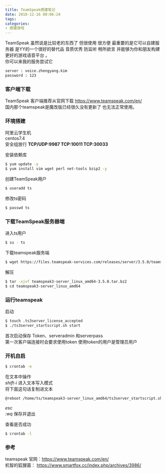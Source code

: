 ```yaml
---
title: TeamSpeak搭建笔记
date: 2018-12-16 00:06:24
tags:
categories:
- 搭建游戏
---
```

TeamSpeak 虽然说是比较老的东西了 但很使用 很方便 最重要的是它可以自建服务器 是YY的一个很好的替代品 音质优秀 防监听 畅所欲言 并能够为你和朋友构建更好的游戏语音平台 。  
你可以来我的服务尝试它
<!-- more -->

``` bash
server : voice.zhengyang.kim
password : 123
```

### 客户端下载
TeamSpeak 客户端推荐从官网下载 https://www.teamspeak.com/en/  
国内那个teamspeak是魔改版已经很久没有更新了 也无法正常使用。  

### 环境搭建

阿里云学生机  
centos7.4  
安全组放行 **TCP/UDP:9987  TCP:10011 TCP:30033**  

安装依赖库  
``` bash
$ yum update -y
$ yum install vim wget perl net-tools bzip2 -y
```

创建TeamSpeak用户  
``` bash
$ useradd ts
```

修改ts密码  
``` bash
$ passwd ts
```

### 下载TeamSpeak服务器端

进入ts用户  
``` bash
$ su - ts
```

下载teamspeak服务端  
``` bash
$ wget https://files.teamspeak-services.com/releases/server/3.5.0/teamspeak3-server_linux_amd64-3.5.0.tar.bz2
```

解压  
``` bash
$ tar -xjvf teamspeak3-server_linux_amd64-3.5.0.tar.bz2
$ cd teamspeak3-server_linux_amd64
```

### 运行teamspeak

启动  
``` bash
$ touch .ts3server_license_accepted
$ ./ts3server_startscript.sh start    
```

首次启动保存 Token、serveradmin 和serverpass  
第一次客户端连接时会要求使用token 使用token的用户是管理员用户  

### 开机自启

``` bash
$ crontab -e
```

在文本中操作  
*shift-i* 进入文本写入模式  
将下面这句话复制进文本   
``` bash
@reboot /home/ts/teamspeak3-server_linux_amd64/ts3server_startscript.sh start
```
*esc*  
*:wq* 保存并退出  

查看是否成功  
``` bash
$ crontab -l
```

### 参考

teamspeak 官网：https://www.teamspeak.com/en/  
机智的狐狸菌： https://www.smartfox.cc/index.php/archives/3986/
